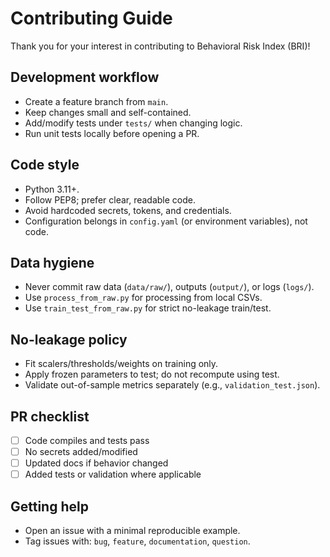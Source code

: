 # Contributing Guide

Thank you for your interest in contributing to Behavioral Risk Index (BRI)!

## Development workflow
- Create a feature branch from `main`.
- Keep changes small and self-contained.
- Add/modify tests under `tests/` when changing logic.
- Run unit tests locally before opening a PR.

## Code style
- Python 3.11+.
- Follow PEP8; prefer clear, readable code.
- Avoid hardcoded secrets, tokens, and credentials.
- Configuration belongs in `config.yaml` (or environment variables), not code.

## Data hygiene
- Never commit raw data (`data/raw/`), outputs (`output/`), or logs (`logs/`).
- Use `process_from_raw.py` for processing from local CSVs.
- Use `train_test_from_raw.py` for strict no-leakage train/test.

## No-leakage policy
- Fit scalers/thresholds/weights on training only.
- Apply frozen parameters to test; do not recompute using test.
- Validate out-of-sample metrics separately (e.g., `validation_test.json`).

## PR checklist
- [ ] Code compiles and tests pass
- [ ] No secrets added/modified
- [ ] Updated docs if behavior changed
- [ ] Added tests or validation where applicable

## Getting help
- Open an issue with a minimal reproducible example.
- Tag issues with: `bug`, `feature`, `documentation`, `question`.
